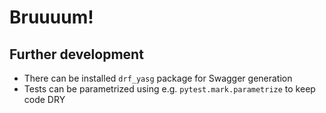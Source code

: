 # Bruuuum!

## Further development

* There can be installed `drf_yasg` package for Swagger generation
* Tests can be parametrized using e.g. `pytest.mark.parametrize` to keep code DRY
